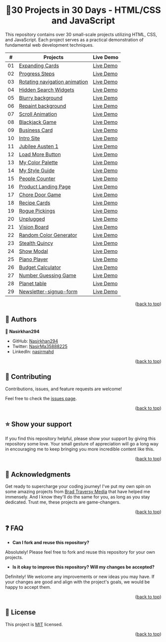 <a name="readme-top"></a>

<div align="center">
  <h1>📖30 Projects in 30 Days - HTML/CSS and JavaScript</h>
</div>

This repository contains over 30 small-scale projects utilizing HTML, CSS, and JavaScript. Each project serves as a practical demonstration of fundamental web development techniques.

|  #  | Projects                                                                                | Live Demo                                                           |
| :-: | --------------------------------------------------------------------------------------- | ------------------------------------------------------------------- |
| 01  | [Expanding Cards](https://github.com/Nasirkhan294/expanding-cards)                      | [Live Demo](https://nasirkhan294.github.io/expanding-cards/)        |
| 02  | [Progress Steps](https://github.com/Nasirkhan294/progress-steps)                        | [Live Demo](https://nasirkhan294.github.io/progress-steps/)         |
| 03  | [Rotating navigation animation](https://github.com/Nasirkhan294/rotating-nav-animation) | [Live Demo](https://nasirkhan294.github.io/rotating-nav-animation/) |
| 04  | [Hidden Search Widgets](https://github.com/Nasirkhan294/hidden-search)                  | [Live Demo](https://nasirkhan294.github.io/hidden-search/)          |
| 05  | [Blurry background](https://github.com/Nasirkhan294/blurry-background)                  | [Live Demo](https://nasirkhan294.github.io/blurry-background/)      |
| 06  | [Repaint background](https://github.com/Nasirkhan294/repaint-bg)                        | [Live Demo](https://nasirkhan294.github.io/repaint-bg/)             |
| 07  | [Scroll Animation](https://github.com/Nasirkhan294/scroll-animation)                    | [Live Demo](https://nasirkhan294.github.io/scroll-animation/)       |
| 08  | [Blackjack Game](https://github.com/Nasirkhan294/blackjack-game)                        | [Live Demo](https://nasirkhan294.github.io/blackjack-game/)         |
| 09  | [Business Card](https://github.com/Nasirkhan294/business-card)                          | [Live Demo](https://nasirkhan294.github.io/business-card/)          |
| 10  | [Intro Site](https://github.com/Nasirkhan294/intro-site)                                | [Live Demo](https://nasirkhan294.github.io/intro-site/)             |
| 11  | [Jubilee Austen 1](https://github.com/Nasirkhan294/jubilee-austen-1)                    | [Live Demo](https://nasirkhan294.github.io/jubilee-austen-1/)       |
| 12  | [Load More Button](https://github.com/Nasirkhan294/load-more-button)                    | [Live Demo](https://nasirkhan294.github.io/load-more-button/)       |
| 13  | [My Color Palette](https://github.com/Nasirkhan294/my-color-palette)                    | [Live Demo](https://nasirkhan294.github.io/my-color-palette/)       |
| 14  | [My Style Guide](https://github.com/Nasirkhan294/my-style-guide)                        | [Live Demo](https://nasirkhan294.github.io/my-style-guide/)         |
| 15  | [People Counter](https://github.com/Nasirkhan294/people-counter)                        | [Live Demo](https://nasirkhan294.github.io/people-counter/)         |
| 16  | [Product Landing Page](https://github.com/Nasirkhan294/product-landing-page)            | [Live Demo](https://nasirkhan294.github.io/product-landing-page/)   |
| 17  | [Chore Door Game](https://github.com/Nasirkhan294/chore-door-game)                      | [Live Demo](https://nasirkhan294.github.io/chore-door-game/)        |
| 18  | [Recipe Cards](https://github.com/Nasirkhan294/recipe-cards)                            | [Live Demo](https://nasirkhan294.github.io/recipe-cards/)           |
| 19  | [Rogue Pickings](https://github.com/Nasirkhan294/rogue-pickings)                        | [Live Demo](https://nasirkhan294.github.io/rogue-pickings/)         |
| 20  | [Unplugged](https://github.com/Nasirkhan294/unplugged)                                  | [Live Demo](https://nasirkhan294.github.io/unplugged/)              |
| 21  | [Vision Board](https://github.com/Nasirkhan294/vision-board)                            | [Live Demo](https://nasirkhan294.github.io/vision-board/)           |
| 22  | [Random Color Generator](https://github.com/Nasirkhan294/random-color-generator)        | [Live Demo](https://nasirkhan294.github.io/random-color-generator/) |
| 23  | [Stealth Quincy](https://github.com/Nasirkhan294/stealth-quincy)                        | [Live Demo](https://nasirkhan294.github.io/stealth-quincy/)         |
| 24  | [Show Modal](https://github.com/Nasirkhan294/show-modal)                                | [Live Demo](https://nasirkhan294.github.io/show-modal/)             |
| 25  | [Piano Player](https://github.com/Nasirkhan294/piano-player)                            | [Live Demo](https://nasirkhan294.github.io/piano-player/)           |
| 26  | [Budget Calculator](https://github.com/Nasirkhan294/budget-calculator)                  | [Live Demo](https://nasirkhan294.github.io/budget-calculator/)      |
| 27  | [Number Guessing Game](https://github.com/Nasirkhan294/number-guessing-game)            | [Live Demo](https://nasirkhan294.github.io/number-guessing-game/)   |
| 28  | [Planet table](https://github.com/Nasirkhan294/planet-table)                            | [Live Demo](https://nasirkhan294.github.io/planet-table/)           |
| 29  | [Newsletter-signup-form](https://github.com/Nasirkhan294/newsletter-signup-form)        | [Live Demo](https://nasirkhan294.github.io/newsletter-signup-form/) |

<p align="right">(<a href="#readme-top">back to top</a>)</p>

<!-- AUTHORS -->

## 👥 Authors <a name="authors"></a>

👤 **Nasirkhan294**

- GitHub: [Nasirkhan294](https://github.com/Nasirkhan294)
- Twitter: [NasirMa35888225](https://twitter.com/NasirMa35888225)
- LinkedIn: [nasirmahd](https://www.linkedin.com/in/nasirmahd/)

<p align="right">(<a href="#readme-top">back to top</a>)</p>

<!-- CONTRIBUTING -->

## 🤝 Contributing <a name="contributing"></a>

Contributions, issues, and feature requests are welcome!

Feel free to check the [issues page](../../issues/).

<p align="right">(<a href="#readme-top">back to top</a>)</p>

<!-- SUPPORT -->

## ⭐️ Show your support <a name="support"></a>

If you find this repository helpful, please show your support by giving this repository some love. Your small gesture of appreciation will go a long way in encouraging me to keep bringing you more incredible content like this.

<p align="right">(<a href="#readme-top">back to top</a>)</p>

<!-- ACKNOWLEDGEMENTS -->

## 🙏 Acknowledgments <a name="acknowledgements"></a>

Get ready to supercharge your coding journey! I've put my own spin on some amazing projects from [Brad Traversy Media](https://bradtraversy/50projects50days) that have helped me immensely. And I know they'll do the same for you, as long as you stay dedicated. Trust me, these projects are game-changers.

<p align="right">(<a href="#readme-top">back to top</a>)</p>

## :question: FAQ <a name="faq"></a>

- **Can I fork and reuse this repository?**

Absolutely! Please feel free to fork and reuse this repository for your own projects.

- **Is it okay to improve this repository? Will my changes be accepted?**

Definitely! We welcome any improvements or new ideas you may have. If your changes are good and align with the project's goals, we would be happy to accept them.

<p align="right">(<a href="#readme-top">back to top</a>)</p>

<!-- LICENSE -->

## 📝 License <a name="license"></a>

This project is [MIT](./LICENSE) licensed.

<p align="right">(<a href="#readme-top">back to top</a>)</p>
